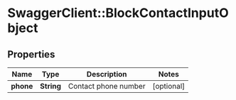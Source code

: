 # SwaggerClient::BlockContactInputObject

## Properties
Name | Type | Description | Notes
------------ | ------------- | ------------- | -------------
**phone** | **String** | Contact phone number | [optional] 


